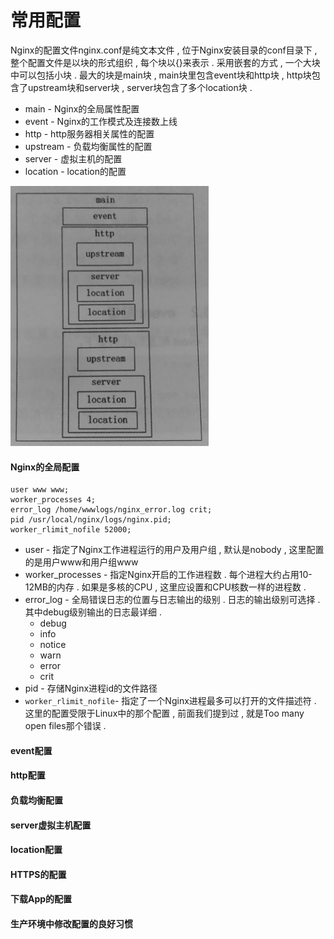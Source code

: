 # 常用配置

Nginx的配置文件nginx.conf是纯文本文件 , 位于Nginx安装目录的conf目录下 , 整个配置文件是以块的形式组织 , 每个块以{}来表示 . 采用嵌套的方式 , 一个大块中可以包括小块 . 最大的块是main块 , main块里包含event块和http块 , http块包含了upstream块和server块 , server块包含了多个location块 .

* main - Nginx的全局属性配置
* event - Nginx的工作模式及连接数上线
* http - http服务器相关属性的配置
* upstream - 负载均衡属性的配置
* server - 虚拟主机的配置
* location - location的配置

![](/assets/nginx.png)

#### Nginx的全局配置

```
user www www;
worker_processes 4;
error_log /home/wwwlogs/nginx_error.log crit;
pid /usr/local/nginx/logs/nginx.pid;
worker_rlimit_nofile 52000;
```

* user - 指定了Nginx工作进程运行的用户及用户组 , 默认是nobody , 这里配置的是用户www和用户组www
* worker\_processes - 指定Nginx开启的工作进程数 . 每个进程大约占用10-12MB的内存 . 如果是多核的CPU , 这里应设置和CPU核数一样的进程数 . 
* error\_log - 全局错误日志的位置与日志输出的级别 . 日志的输出级别可选择 . 其中debug级别输出的日志最详细 . 
  * debug
  * info
  * notice
  * warn
  * error
  * crit
* pid - 存储Nginx进程id的文件路径
* `worker_rlimit_nofile`- 指定了一个Nginx进程最多可以打开的文件描述符 . 这里的配置受限于Linux中的那个配置 , 前面我们提到过 , 就是Too many open files那个错误 .  

#### event配置

#### http配置

#### 负载均衡配置

#### server虚拟主机配置

#### location配置

#### HTTPS的配置

#### 下载App的配置

#### 生产环境中修改配置的良好习惯



